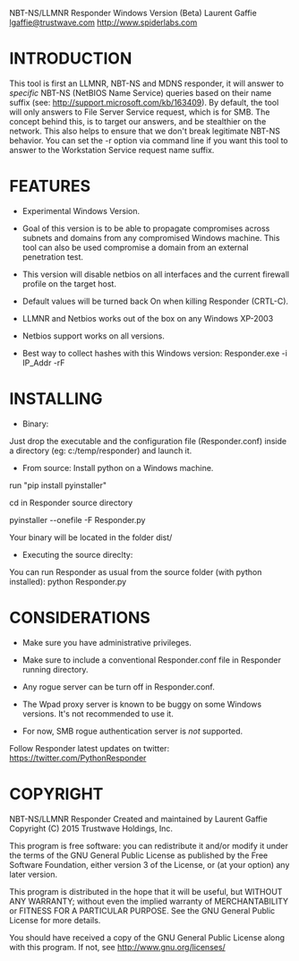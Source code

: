 NBT-NS/LLMNR Responder Windows Version (Beta)
Laurent Gaffie <lgaffie@trustwave.com>
http://www.spiderlabs.com

INTRODUCTION
============

This tool is first an LLMNR, NBT-NS and MDNS responder, it will answer to 
*specific* NBT-NS (NetBIOS Name Service) queries based on their name 
suffix (see: http://support.microsoft.com/kb/163409). By default, the
tool will only answers to File Server Service request, which is for SMB.
The concept behind this, is to target our answers, and be stealthier on
the network. This also helps to ensure that we don't break legitimate
NBT-NS behavior. You can set the -r option via command line if 
you want this tool to answer to the Workstation Service request name
suffix.

FEATURES
========

- Experimental Windows Version.

- Goal of this version is to be able to propagate compromises across subnets and domains from any compromised Windows machine. This tool can also be used compromise a domain from an external penetration test.

- This version will disable netbios on all interfaces and the current firewall profile on the target host.

- Default values will be turned back On when killing Responder (CRTL-C).

- LLMNR and Netbios works out of the box on any Windows XP-2003

- Netbios support works on all versions.

- Best way to collect hashes with this Windows version: Responder.exe -i IP_Addr -rF

INSTALLING
==========

- Binary:

Just drop the executable and the configuration file (Responder.conf) inside a directory (eg: c:/temp/responder) and launch it.

- From source: 
Install python on a Windows machine.

run "pip install pyinstaller"

cd in Responder source directory

pyinstaller --onefile -F Responder.py

Your binary will be located in the folder dist/

- Executing the source direclty:

You can run Responder as usual from the source folder (with python installed): python Responder.py 

CONSIDERATIONS
==============

- Make sure you have administrative privileges.

- Make sure to include a conventional Responder.conf file in Responder running directory.

- Any rogue server can be turn off in Responder.conf.

- The Wpad proxy server is known to be buggy on some Windows versions. It's not recommended to use it.

- For now, SMB rogue authentication server is *not* supported.

Follow Responder latest updates on twitter:
https://twitter.com/PythonResponder

COPYRIGHT
=========

NBT-NS/LLMNR Responder
Created and maintained by Laurent Gaffie
Copyright (C) 2015 Trustwave Holdings, Inc.
 
This program is free software: you can redistribute it and/or modify
it under the terms of the GNU General Public License as published by
the Free Software Foundation, either version 3 of the License, or
(at your option) any later version.

This program is distributed in the hope that it will be useful,
but WITHOUT ANY WARRANTY; without even the implied warranty of
MERCHANTABILITY or FITNESS FOR A PARTICULAR PURPOSE.  See the
GNU General Public License for more details.
 
You should have received a copy of the GNU General Public License
along with this program.  If not, see <http://www.gnu.org/licenses/>
